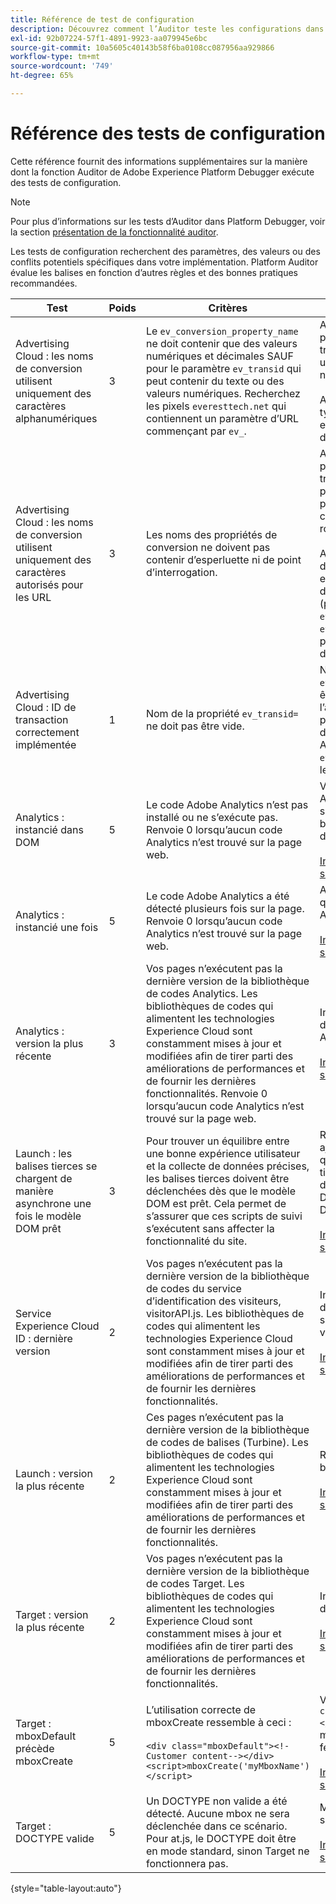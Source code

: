 ```yaml
---
title: Référence de test de configuration
description: Découvrez comment l’Auditor teste les configurations dans Adobe Experience Platform Debugger.
exl-id: 92b07224-57f1-4891-9923-aa079945e6bc
source-git-commit: 10a5605c40143b58f6ba0108cc087956aa929866
workflow-type: tm+mt
source-wordcount: '749'
ht-degree: 65%

---
```


# Référence des tests de configuration

Cette référence fournit des informations supplémentaires sur la manière dont la fonction Auditor de Adobe Experience Platform Debugger exécute des tests de configuration.

>[!NOTE]
>
>Pour plus d’informations sur les tests d’Auditor dans Platform Debugger, voir la section [présentation de la fonctionnalité auditor](./overview.md).

Les tests de configuration recherchent des paramètres, des valeurs ou des conflits potentiels spécifiques dans votre implémentation. Platform Auditor évalue les balises en fonction d’autres règles et des bonnes pratiques recommandées.

| Test | Poids | Critères | Recommandation |
| --- | --- | --- | --- |
| Advertising Cloud : les noms de conversion utilisent uniquement des caractères alphanumériques | 3 | Le `ev_conversion_property_name` ne doit contenir que des valeurs numériques et décimales SAUF pour le paramètre `ev_transid` qui peut contenir du texte ou des valeurs numériques. Recherchez les pixels `everesttech.net`   qui contiennent un paramètre d’URL commençant par  `ev_`. | Assurez-vous que les paramètres de propriété de transaction contiennent uniquement des valeurs numériques et décimales.<br><br>Avertissement : tout autre type de valeur peut entraîner une perte de données. |
| Advertising Cloud : les noms de conversion utilisent uniquement des caractères autorisés pour les URL | 3 | Les noms des propriétés de conversion ne doivent pas contenir d’esperluette ni de point d’interrogation. | Assurez-vous que les paramètres de propriété de transaction ne contiennent pas d’esperluette ni de point d’interrogation non codé. Ces caractères rompent le format d’URL.<br><br>Avertissement : Paramètres de propriété contenant une esperluette ou un point d’interrogation non codé (par exemple :  `ev_formComplete?=1` ou  `ev_formComplete&Submit=1`), peut entraîner une perte de données. |
| Advertising Cloud : ID de transaction correctement implémentée | 1 | Nom de la propriété  `ev_transid=` ne doit pas être vide. | Nom de la propriété  `ev_transid=` ne doit pas être laissé sans valeur. En l’absence de valeur, vous pourriez subir des pertes de données de transaction. Attribuer une valeur à `ev_transid=` ou supprimez le paramètre du pixel. |
| Analytics : instancié dans DOM | 5 | Le code Adobe Analytics n’est pas installé ou ne s’exécute pas. Renvoie 0 lorsqu’aucun code Analytics n’est trouvé sur la page web. | Vérifiez que la balise Analytics est implémentée sur la page et n’est pas bloquée par les activités de script suivantes.<br><br>[Informations supplémentaires](https://experienceleague.adobe.com/docs/analytics/implementation/home.html?lang=fr) |
| Analytics : instancié une fois | 5 | Le code Adobe Analytics a été détecté plusieurs fois sur la page. Renvoie 0 lorsqu’aucun code Analytics n’est trouvé sur la page web. | Assurez-vous qu’il n’y a qu’une seule balise Analytics sur la page.<br><br>[Informations supplémentaires](https://experienceleague.adobe.com/docs/analytics/implementation/home.html) |
| Analytics : version la plus récente | 3 | Vos pages n’exécutent pas la dernière version de la bibliothèque de codes Analytics. Les bibliothèques de codes qui alimentent les technologies Experience Cloud sont constamment mises à jour et modifiées afin de tirer parti des améliorations de performances et de fournir les dernières fonctionnalités. Renvoie 0 lorsqu’aucun code Analytics n’est trouvé sur la page web. | Installez la dernière version de la bibliothèque Analytics.<br><br>[Informations supplémentaires](https://experienceleague.adobe.com/docs/analytics/implementation/appmeasurement-updates.html?lang=fr) |
| Launch : les balises tierces se chargent de manière asynchrone une fois le modèle DOM prêt | 3 | Pour trouver un équilibre entre une bonne expérience utilisateur et la collecte de données précises, les balises tierces doivent être déclenchées dès que le modèle DOM est prêt. Cela permet de s’assurer que ces scripts de suivi s’exécutent sans affecter la fonctionnalité du site. | Résolvez ce problème en ajustant toutes les règles qui exécutent des pixels tiers pour qu’ils se déclenchent à l’aide de DOM Ready (Prêt pour DOM).<br><br>[Informations supplémentaires](../../tags/ui/managing-resources/rules.md) |
| Service Experience Cloud ID : dernière version | 2 | Vos pages n’exécutent pas la dernière version de la bibliothèque de codes du service d’identification des visiteurs,  visitorAPI.js. Les bibliothèques de codes qui alimentent les technologies Experience Cloud sont constamment mises à jour et modifiées afin de tirer parti des améliorations de performances et de fournir les dernières fonctionnalités. | Installez la dernière version de la bibliothèque du service d’identification des visiteurs.<br><br>[Informations supplémentaires](https://experienceleague.adobe.com/docs/id-service/using/id-service-api/library.html) |
| Launch : version la plus récente | 2 | Ces pages n’exécutent pas la dernière version de la bibliothèque de codes de balises (Turbine). Les bibliothèques de codes qui alimentent les technologies Experience Cloud sont constamment mises à jour et modifiées afin de tirer parti des améliorations de performances et de fournir les dernières fonctionnalités. | Recréez et publiez la bibliothèque de balises.<br><br>[Informations supplémentaires](../../tags/quick-start/quick-start.md) |
| Target : version la plus récente | 2 | Vos pages n’exécutent pas la dernière version de la bibliothèque de codes Target. Les bibliothèques de codes qui alimentent les technologies Experience Cloud sont constamment mises à jour et modifiées afin de tirer parti des améliorations de performances et de fournir les dernières fonctionnalités. | Installez la dernière version de la bibliothèque Target.<br><br>[Informations supplémentaires](https://experienceleague.adobe.com/docs/target/using/implement-target/client-side/implement-target-for-client-side-web.html) |
| Target : mboxDefault précède mboxCreate | 5 | L’utilisation correcte de  mboxCreate ressemble à ceci :<br><br> `<div class="mboxDefault"><!-Customer content--></div><script>mboxCreate('myMboxName')</script>` | Veillez à inclure une  `<div class="mboxDefault"></div>` avant d’appeler mboxCreate(). at.js ne le fera pas à votre place.<br><br>[Informations supplémentaires](https://experienceleague.adobe.com/docs/target/using/implement-target/client-side/implement-target-for-client-side-web.html) |
| Target : DOCTYPE valide | 5 | Un DOCTYPE non valide a été détecté. Aucune mbox ne sera déclenchée dans ce scénario.  Pour at.js, le DOCTYPE doit être en mode standard, sinon Target ne fonctionnera pas. | Mettez à jour le DOCTYPE sur la page.<br><br>[Informations supplémentaires](https://experienceleague.adobe.com/docs/target/using/implement-target/client-side/at-js-implementation/faq-at-js/target-atjs-faq.html) |

{style=&quot;table-layout:auto&quot;}
